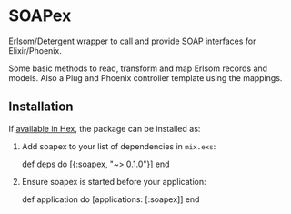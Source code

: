# SOAPex

Erlsom/Detergent wrapper to call and provide SOAP interfaces for Elixir/Phoenix.

Some basic methods to read, transform and map Erlsom records and models.
Also a Plug and Phoenix controller template using the mappings.

## Installation

If [available in Hex](https://hex.pm/docs/publish), the package can be installed as:

  1. Add soapex to your list of dependencies in `mix.exs`:

        def deps do
          [{:soapex, "~> 0.1.0"}]
        end

  2. Ensure soapex is started before your application:

        def application do
          [applications: [:soapex]]
        end

